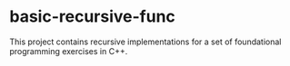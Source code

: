 # basic-recursive-func
This project contains recursive implementations for a set of foundational programming exercises in C++.
